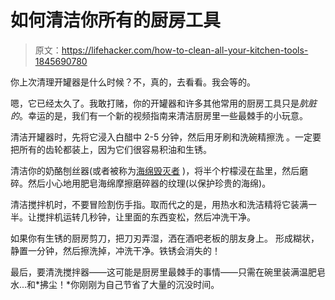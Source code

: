 # 如何清洁你所有的厨房工具

> 原文：<https://lifehacker.com/how-to-clean-all-your-kitchen-tools-1845690780>

你上次清理开罐器是什么时候？不，真的，去看看。我会等的。

嗯，它已经太久了。我敢打赌，你的开罐器和许多其他常用的厨房工具只是*肮脏的*。幸运的是，我们有一个新的视频指南来清洁厨房里一些最棘手的小玩意。

清洁开罐器时，先将它浸入白醋中 2-5 分钟，然后用牙刷和洗碗精擦洗 。一定要把所有的齿轮都装上，因为它们很容易积油和生锈。

清洁你的奶酪刨丝器(或者被称为[海绵毁灭者](https://www.youtube.com/watch?v=ydlt7jmBAyk) )，将半个柠檬浸在盐里，然后磨碎。然后小心地用肥皂海绵摩擦磨碎器的纹理(以保护珍贵的海绵)。

清洁搅拌机时，不要冒险割伤手指。取而代之的是，用热水和洗洁精将它装满一半。让搅拌机运转几秒钟，让里面的东西变松，然后冲洗干净。



如果你有生锈的厨房剪刀，把刀刃弄湿，洒在酒吧老板的朋友身上。 形成糊状，静置一分钟，然后擦洗掉，冲洗干净。铁锈会消失的！

最后，要清洗搅拌器——这可能是厨房里最棘手的事情——只需在碗里装满温肥皂水...和*拂尘！*你刚刚为自己节省了大量的沉没时间。